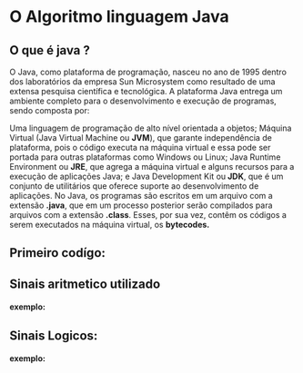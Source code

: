 # O Algoritmo linguagem Java 
## O que é java ?
O Java, como plataforma de programação, nasceu no ano de 1995 dentro dos laboratórios da empresa Sun Microsystem como resultado de uma extensa pesquisa científica e tecnológica. A plataforma Java entrega um ambiente completo para o desenvolvimento e execução de programas, sendo composta por:

Uma linguagem de programação de alto nível orientada a objetos;
Máquina Virtual (Java Virtual Machine ou <b>JVM</b>), que garante independência de plataforma, pois o código executa na máquina virtual e essa pode ser portada para outras plataformas como Windows ou Linux;
Java Runtime Environment ou <b>JRE</b>, que agrega a máquina virtual e alguns recursos para a execução de aplicações Java; e
Java Development Kit ou<b> JDK</b>, que é um conjunto de utilitários que oferece suporte ao desenvolvimento de aplicações.
No Java, os programas são escritos em um arquivo com a extensão <b>.java</b>, que em um processo posterior serão compilados para arquivos com a extensão <b>.class</b>. Esses, por sua vez, contêm os códigos a serem executados na máquina virtual, os <b>bytecodes.</b>
## Primeiro codígo:
## Sinais aritmetico utilizado
#### exemplo:
## Sinais Logicos:
#### exemplo:

